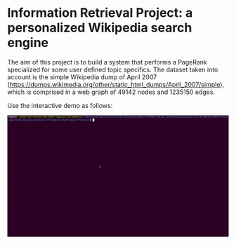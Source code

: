 # Information Retrieval Project: a personalized Wikipedia search engine

The aim of this project is to build a system that performs a PageRank specialized for some user defined topic specifics. The dataset taken into account is the simple Wikipedia dump of April 2007 (https://dumps.wikimedia.org/other/static_html_dumps/April_2007/simple), which is comprised in a web graph of  49142 nodes and 1235150 edges.



Use the interactive demo as follows:


![Demo GIF](img/demo.gif)
